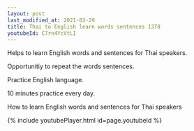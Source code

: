```yaml
---
layout: post
last_modified_at: 2021-03-29
title: Thai to English learn words sentences 1378 
youtubeId: C7rn4YcVtLI
---
```

 
 
Helps to learn English words and sentences for Thai speakers.

Opportunitiy to repeat the words sentences. 

Practice English language. 
 
10 minutes practice every day. 
 
How to learn English words and sentences for Thai speakers 
 
{% include youtubePlayer.html id=page.youtubeId %}
 
